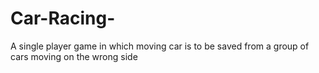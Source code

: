 # Car-Racing-
A single player game in which  moving car is to be saved from a group of cars moving on the wrong side 
